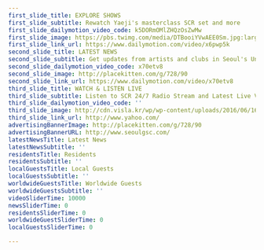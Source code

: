 ```yaml
---
first_slide_title: EXPLORE SHOWS
first_slide_subtitle: Rewatch Yaeji's masterclass SCR set and more
first_slide_dailymotion_video_code: k5DORmOMlZHQzOsZwMw
first_slide_image: https://pbs.twimg.com/media/DTBooiYVwAEE0Sm.jpg:large
first_slide_link_url: https://www.dailymotion.com/video/x6pwp5k
second_slide_title: LATEST NEWS
second_slide_subtitle: Get updates from artists and clubs in Seoul's Underground Scene
second_slide_dailymotion_video_code: x70etv8
second_slide_image: http://placekitten.com/g/728/90
second_slide_link_url: https://www.dailymotion.com/video/x70etv8
third_slide_title: WATCH & LISTEN LIVE
third_slide_subtitle: Listen to SCR 24/7 Radio Stream and Latest Live Video
third_slide_dailymotion_video_code: ''
third_slide_image: http://cdn.visla.kr/wp/wp-content/uploads/2016/06/160622_jC_scrl-1600x1096.png
third_slide_link_url: http://www.yahoo.com/
advertisingBannerImage: http://placekitten.com/g/728/90
advertisingBannerURL: http://www.seoulgsc.com/
latestNewsTitle: Latest News
latestNewsSubtitle: ''
residentsTitle: Residents
residentsSubtitle: ''
localGuestsTitle: Local Guests
localGuestsSubtitle: ''
worldwideGuestsTitle: Worldwide Guests
worldwideGuestsSubtitle: ''
videoSliderTime: 10000
newsSliderTime: 0
residentsSliderTime: 0
worldwideGuestSliderTime: 0
localGuestsSliderTime: 0

---
```

